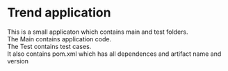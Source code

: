 # Trend application

This is a small applicaton which contains main and test folders.  
The Main contains application code.  
The Test contains test cases.  
It also contains pom.xml which has all dependences and artifact name and version


